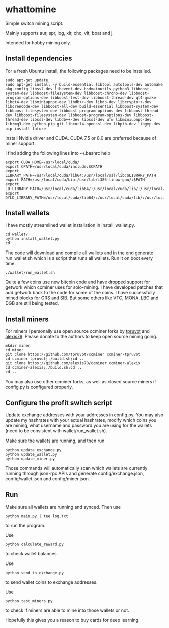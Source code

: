 # whattomine
Simple switch mining script.

Mainly supports aur, spr, log, xlr, chc, vlt, boat and j.

Intended for hobby mining only.


## Install dependencies

For a fresh Ubuntu install, the following packages need to be installed.

```
sudo apt-get update
sudo apt-get install -y build-essential libtool autotools-dev automake pkg-config libssl-dev libevent-dev bsdmainutils python3 libboost-system-dev libboost-filesystem-dev libboost-chrono-dev libboost-program-options-dev libboost-test-dev libboost-thread-dev qt4-qmake libqt4-dev libminiupnpc-dev libdb++-dev libdb-dev libcrypto++-dev libqrencode-dev libboost-all-dev build-essential libboost-system-dev libboost-filesystem-dev libboost-program-options-dev libboost-thread-dev libboost-filesystem-dev libboost-program-options-dev libboost-thread-dev libssl-dev libdb++-dev libssl-dev ufw libminiupnpc-dev libzmq3-dev python-pip git libcurl4-openssl-dev libpth-dev libgmp-dev
pip install future
```

Install Nvidia driver and CUDA. CUDA 7.5 or 8.0 are preferred because of miner support. 

I find adding the following lines into ~/.bashrc help

```
export CUDA_HOME=/usr/local/cuda/
export CPATH=/usr/local/cuda/include:$CPATH
export LIBRARY_PATH=/usr/local/cuda/lib64:/usr/local/ssl/lib:$LIBRARY_PATH
export PATH=/usr/local/cuda/bin:/usr/lib/i386-linux-gnu/:$PATH
export LD_LIBRARY_PATH=/usr/local/cuda/lib64/:/usr/local/cuda/lib/:/usr/local/ssl/lib:$LD_LIBRARY_PATH
export DYLD_LIBRARY_PATH=/usr/local/cuda/lib64/:/usr/local/cuda/lib/:/usr/local/ssl/lib:$DYLD_LIBRARY_PATH
```


## Install wallets

I have mostly streamlined wallet installation in install_wallet.py.

```
cd wallet/
python install_wallet.py
cd ..
```
The code will download and compile all wallets and in the end generate run_wallet.sh which is a script that runs all wallets. Run it on boot every time.

```
./wallet/run_wallet.sh
```

Quite a few coins use new bitcoin code and have dropped support for getwork which ccminer uses for solo-mining. I have developed patches that add getwork back to the code for some of the coins. I have successfully mined blocks for GRS and SIB. But some others like VTC, MONA, LBC and DGB are still being tested. 

## Install miners

For miners I personally use open source ccminer forks by [tpruvot](https://github.com/tpruvot/ccminer) and [alexis78](https://github.com/alexis78). Please donate to the authors to keep open source mining going.

```
mkdir miner
cd miner
git clone https://github.com/tpruvot/ccminer ccminer-tpruvot
cd ccminer-tpruvot;./build.sh;cd ..
git clone https://github.com/alexis78/ccminer ccminer-alexis
cd ccminer-alexis;./build.sh;cd ..
cd ..
```

You may also use other ccminer forks, as well as closed source miners if config.py is configured properly.

## Configure the profit switch script

Update exchange addresses with your addresses in config.py. You may also update my hashrates with your actual hashrates, modify which coins you are mining, what username and password you are using for the wallets (need to be consistent with wallet/run_wallet.sh).

Make sure the wallets are running, and then run
```
python update_exchange.py
python update_wallet.py
python update_miner.py
```
Those commands will automatically scan which wallets are currently running through json-rpc APIs and generate config/exchange.json, config/wallet.json and config/miner.json.

## Run

Make sure all wallets are running and synced. Then use 

```
python main.py | tee log.txt
```

to run the program.

Use 

```
python calculate_reward.py
```
to check wallet balances.

Use 

```
python send_to_exchange.py
```
to send wallet coins to exchange addresses.

Use

```
python test_miners.py
```

to check if miners are able to mine into those wallets or not.

Hopefully this gives you a reason to buy cards for deep learning.
